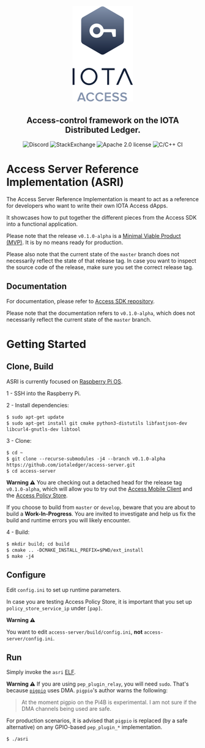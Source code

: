 <h1 align="center">
  <img src="access.png">
</h1>
<h2 align="center">
Access-control framework on the IOTA Distributed Ledger.
</h2>

<p align="center">
  <a href="https://discord.iota.org/" style="text-decoration:none;"><img src="https://img.shields.io/badge/Discord-9cf.svg?logo=discord" alt="Discord"></a>
    <a href="https://iota.stackexchange.com/" style="text-decoration:none;"><img src="https://img.shields.io/badge/StackExchange-9cf.svg?logo=stackexchange" alt="StackExchange"></a>
    <a href="https://github.com/iotaledger/access-server/blob/master/LICENSE" style="text-decoration:none;"><img src="https://img.shields.io/github/license/iotaledger/access-server.svg" alt="Apache 2.0 license"></a>
    <img src="https://github.com/iotaledger/access-server/workflows/C/C++%20CI/badge.svg" alt="C/C++ CI">
</p>

# Access Server Reference Implementation (ASRI)
The Access Server Reference Implementation is meant to act as a reference for developers who want to write their own IOTA Access dApps.

It showcases how to put together the different pieces from the Access SDK into a functional application.

Please note that the release `v0.1.0-alpha` is a [Minimal Viable Product (MVP)](https://www.agilealliance.org/glossary/mvp). It is by no means ready for production.

Please also note that the current state of the `master` branch does not necessarily reflect the state of that release tag. In case you want to inspect the source code of the release, make sure you set the correct release tag.

## Documentation

For documentation, please refer to [Access SDK repository](https://github.com/iotaledger/access-sdk.git).

Please note that the documentation refers to `v0.1.0-alpha`, which does not necessarily reflect the current state of the `master` branch.

# Getting Started
## Clone, Build

ASRI is currently focused on [Raspberry Pi OS](https://www.raspberrypi.org/downloads/).

1 - SSH into the Raspberry Pi.

2 - Install dependencies:
```
$ sudo apt-get update
$ sudo apt-get install git cmake python3-distutils libfastjson-dev libcurl4-gnutls-dev libtool
```

3 - Clone:
```
$ cd ~
$ git clone --recurse-submodules -j4 --branch v0.1.0-alpha https://github.com/iotaledger/access-server.git
$ cd access-server
```

**Warning ⚠️** 
You are checking out a detached head for the release tag `v0.1.0-alpha`, which will allow you to try out the [Access Mobile Client](https://github.com/iotaledger/access-mobile-client) and the [Access Policy Store](https://github.com/iotaledger/access-policy-store).

If you choose to build from `master` or `develop`, beware that you are about to build a **Work-In-Progress**. You are invited to investigate and help us fix the build and runtime errors you will likely encounter.

4 - Build:
```
$ mkdir build; cd build
$ cmake .. -DCMAKE_INSTALL_PREFIX=$PWD/ext_install
$ make -j4
```

## Configure
Edit `config.ini` to set up runtime parameters.

In case you are testing Access Policy Store, it is important that you set up `policy_store_service_ip` under `[pap]`.

**Warning ⚠️** 

You want to edit `access-server/build/config.ini`, **not** `access-server/config.ini`.

## Run
Simply invoke the `asri` [ELF](https://man7.org/linux/man-pages/man5/elf.5.html).

**Warning ⚠️** If you are using `pep_plugin_relay`, you will need `sudo`. That's because [`pigpio`](http://abyz.me.uk/rpi/pigpio/) uses DMA. `pigpio`'s author warns the following:
> At the moment pigpio on the Pi4B is experimental. I am not sure if the DMA channels being used are safe.

For production scenarios, it is advised that `pigpio` is replaced (by a safe alternative) on any GPIO-based `pep_plugin_*` implementation.

```
$ ./asri
```
